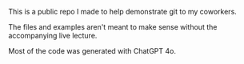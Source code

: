 This is a public repo I made to help demonstrate git to my coworkers. 

The files and examples aren't meant to make sense without the accompanying live lecture.  

Most of the code was generated with ChatGPT 4o.
